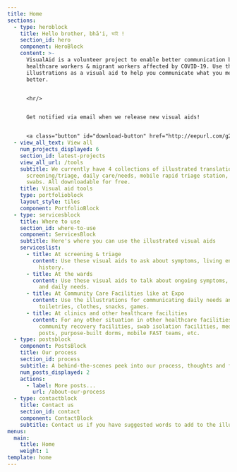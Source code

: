 ```yaml
---
title: Home
sections:
  - type: heroblock
    title: Hello brother, bhā'i, ভাই !
    section_id: hero
    component: HeroBlock
    content: >-
      VisualAid is a volunteer project to enable better communication between
      healthcare workers & migrant workers affected by COVID-19. Use the
      illustrations as a visual aid to help you communicate what you mean,
      better.


      <hr/>


      Get notified via email when we release new visual aids!


      <a class="button" id="download-button" href="http://eepurl.com/g2UlL5"  target="_blank" rel="noopener" style="margin-bottom: 0.75em;">Get notified</a>
  - view_all_text: View all
    num_projects_displayed: 6
    section_id: latest-projects
    view_all_url: /tools
    subtitle: We currently have 4 collections of illustrated translations -
      screening/triage, daily care/needs, mobile rapid triage station, and COVID
      swabs. All downloadable for free.
    title: Visual aid tools
    type: portfolioblock
    layout_style: tiles
    component: PortfolioBlock
  - type: servicesblock
    title: Where to use
    section_id: where-to-use
    component: ServicesBlock
    subtitle: Here's where you can use the illustrated visual aids
    serviceslist:
      - title: At screening & triage
        content: Use these visual aids to ask about symptoms, living environment, travel
          history.
      - title: At the wards
        content: Use these visual aids to talk about ongoing symptoms, health markers
          and daily needs.
      - title: At Community Care Facilities like at Expo
        content: Use the illustrations for communicating daily needs and wants, like
          toiletries, clothes, snacks, games.
      - title: At clinics and other healthcare facilities
        content: For any other situation in other healthcare facilities like GP clinics,
          community recovery facilities, swab isolation facilities, medical
          posts, purpose-built dorms, mobile FAST teams, etc.
  - type: postsblock
    component: PostsBlock
    title: Our process
    section_id: process
    subtitle: A behind-the-scenes peek into our process, thoughts and future plans
    num_posts_displayed: 2
    actions:
      - label: More posts...
        url: /about-our-process
  - type: contactblock
    title: Contact us
    section_id: contact
    component: ContactBlock
    subtitle: Contact us if you have suggested words to add to the illustrations!
menus:
  main:
    title: Home
    weight: 1
template: home
---
```

